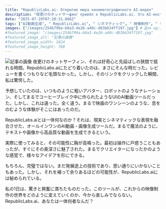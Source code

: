```yaml
---
title: "RepublicLabs.ai: Открытие мира кинематографичного AI-видео"
description: "夜更けのネットサーфинг привёл к RepublicLabs.ai. Это AI-инструмент для создания видео, сочетающий реальность и кинематографичность. Он поражает качеством и открывает новые возможности в видеопроизводстве."
date: "2025-07-29T07:20:31.806Z"
tags: ["AI動画生成", " RepublicLabs.ai", " シネマティック", " 映像制作", " テクノロジー"]
images: ["/images/254b799a-b0a3-4e26-a40c-d83b634ff197.jpg"] # Для og:image
#featured_image: "/images/254b799a-b0a3-4e26-a40c-d83b634ff197.jpg"
#featured_image_alt: "記事の画像"
#featured_image_width: 1024
#featured_image_height: 768
---
```

![記事の画像](/images/254b799a-b0a3-4e26-a40c-d83b634ff197.jpg)
夜更けのネットサーフィン、それは好奇心と先延ばしの狭間で揺れる時間。RepublicLabs.aiにたどり着いたのは、まさにそんな時だった。レビューを書くつもりなど毛頭なかった。しかし、そのリンクをクリックした瞬間、私は驚愕した。

予想していたのは、いつものように粗いアバター、ロボットのようなナレーション、そしてまるでコーヒーブレイク中に作られたようなUIのAI動画ツールだった。しかし、これは違った。全く違う。まるで映画のワンシーンのような、息をのむような体験がそこにはあったのだ。

RepublicLabs.aiとは一体何なのか？それは、現実とシネマティックな表現を融合させた、オールインワンのAI動画・画像生成ツールだ。まるで魔法のように、テキストや画像から高品質な動画を生成できるという。

実際に使ってみると、その可能性に胸が高鳴った。最初は操作に戸惑うこともあったが、すぐにその奥深さに魅了された。まるでクリエイターになったかのような感覚で、様々なアイデアを形にできる。

もちろん、完璧ではない。まだ発展途上の技術であり、思い通りにいかないこともあった。しかし、それを補って余りあるほどの可能性が、RepublicLabs.aiには秘められている。

私の1日は、驚きと興奮に満ちたものだった。このツールが、これからの映像制作の世界をどのように変えていくのか、今から楽しみでならない。RepublicLabs.ai、あなたは一体何者なんだ？
